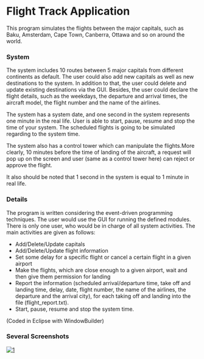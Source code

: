 # Flight Track Application
 This program simulates the flights between the major capitals, such as Baku, Amsterdam, Cape Town, Canberra, Ottawa and so on around the world.

### System
The system includes 10 routes between 5 major capitals from different continents as default. The user could also add new capitals as well as new destinations to the system. In addition to that, the user could delete and update existing destinations via the GUI. Besides, the user could declare the flight details, such as the weekdays, the departure and arrival times, the aircraft model, the flight number and the name of the airlines. 

 The system has a system date, and one second in the system represents one minute in the real life. User is able to start, pause, resume and stop the time of your system. The scheduled flights is going to be simulated regarding to the system time.

The system also has a control tower which can manipulate the flights.More clearly, 10 minutes before the time of landing of the aircraft, a request will pop up on the screen and user (same as a control tower here) can reject or approve the flight.

It also should be noted that 1 second in the system is equal to 1 minute in real life.

### Details
 The program is written considering the event-driven programming techniques. The user would use the GUI for running the defined modules. There is only one user, who would be in charge of all system activities. The main activities are given as follows:
  * Add/Delete/Update capitals
  * Add/Delete/Update flight information
  * Set some delay for a specific flight or cancel a certain flight in a given airport
  * Make the flights, which are close enough to a given airport, wait and then give them permission for landing
  * Report the information (scheduled arrival/departure time, take off and landing time, delay, date, flight number, the name of the airlines, the departure and the arrival city), for each taking off and landing into the file (flight_report.txt).
  * Start, pause, resume and stop the system time.

(Coded in Eclipse with WindowBuilder)

### Several Screenshots
<a href="https://ibb.co/yBGrmTc"><img src="https://i.ibb.co/Pz3dspv/1.png" alt="1" border="0"></a>

